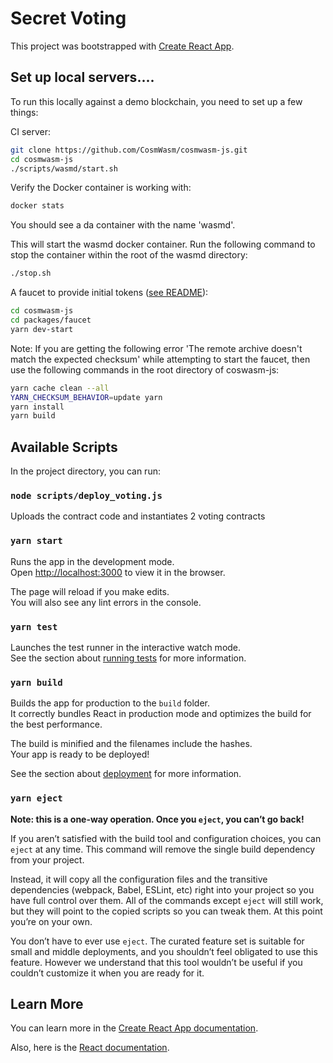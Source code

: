 # Secret Voting

This project was bootstrapped with [Create React App](https://github.com/facebook/create-react-app).

## Set up local servers....

To run this locally against a demo blockchain, you need to set up a few things:

CI server:

```sh
git clone https://github.com/CosmWasm/cosmwasm-js.git
cd cosmwasm-js
./scripts/wasmd/start.sh
```
Verify the Docker container is working with: 

```sh
docker stats
```
You should see a da container with the name 'wasmd'. 

This will start the wasmd docker container. Run the following command to stop the container within the root of the wasmd directory: 

```sh
./stop.sh
```

A faucet to provide initial tokens ([see README](https://github.com/CosmWasm/cosmwasm-js/tree/master/packages/faucet)):

```sh
cd cosmwasm-js
cd packages/faucet
yarn dev-start
```

Note: If you are getting the following error 'The remote archive doesn't match the expected checksum' while attempting to start the faucet, then use the following commands in the root directory of coswasm-js: 

```sh
yarn cache clean --all
YARN_CHECKSUM_BEHAVIOR=update yarn
yarn install
yarn build
```

## Available Scripts

In the project directory, you can run:

### `node scripts/deploy_voting.js`
Uploads the contract code and instantiates 2 voting contracts

### `yarn start`

Runs the app in the development mode.<br />
Open [http://localhost:3000](http://localhost:3000) to view it in the browser.

The page will reload if you make edits.<br />
You will also see any lint errors in the console.

### `yarn test`

Launches the test runner in the interactive watch mode.<br />
See the section about [running tests](https://facebook.github.io/create-react-app/docs/running-tests) for more information.

### `yarn build`

Builds the app for production to the `build` folder.<br />
It correctly bundles React in production mode and optimizes the build for the best performance.

The build is minified and the filenames include the hashes.<br />
Your app is ready to be deployed!

See the section about [deployment](https://facebook.github.io/create-react-app/docs/deployment) for more information.

### `yarn eject`

**Note: this is a one-way operation. Once you `eject`, you can’t go back!**

If you aren’t satisfied with the build tool and configuration choices, you can `eject` at any time. This command will remove the single build dependency from your project.

Instead, it will copy all the configuration files and the transitive dependencies (webpack, Babel, ESLint, etc) right into your project so you have full control over them. All of the commands except `eject` will still work, but they will point to the copied scripts so you can tweak them. At this point you’re on your own.

You don’t have to ever use `eject`. The curated feature set is suitable for small and middle deployments, and you shouldn’t feel obligated to use this feature. However we understand that this tool wouldn’t be useful if you couldn’t customize it when you are ready for it.

## Learn More

You can learn more in the [Create React App documentation](https://facebook.github.io/create-react-app/docs/getting-started).

Also, here is the [React documentation](https://reactjs.org).
